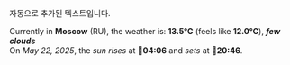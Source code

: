
자동으로 추가된 텍스트입니다.

<!--START_SECTION:weather:moscow-->
Currently in **Moscow** (RU), the weather is: **13.5°C** (feels like **12.0°C**), ***few clouds***<br/>
On *May 22, 2025*, the *sun rises* at 🌅**04:06** and *sets* at 🌇**20:46**.
<!--END_SECTION:weather-->
